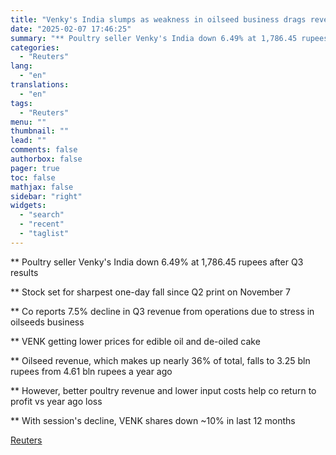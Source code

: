 ```yaml
---
title: "Venky's India slumps as weakness in oilseed business drags revenue"
date: "2025-02-07 17:46:25"
summary: "** Poultry seller Venky's India down 6.49% at 1,786.45 rupees after Q3 results** Stock set for sharpest one-day fall since Q2 print on November 7** Co reports 7.5% decline in Q3 revenue from operations due to stress in oilseeds business** VENK getting lower prices for edible oil and de-oiled cake**..."
categories:
  - "Reuters"
lang:
  - "en"
translations:
  - "en"
tags:
  - "Reuters"
menu: ""
thumbnail: ""
lead: ""
comments: false
authorbox: false
pager: true
toc: false
mathjax: false
sidebar: "right"
widgets:
  - "search"
  - "recent"
  - "taglist"
---
```


\*\* Poultry seller Venky's India down 6.49% at 1,786.45 rupees after Q3 results

\*\* Stock set for sharpest one-day fall since Q2 print on November 7

\*\* Co reports 7.5% decline in Q3 revenue from operations due to stress in oilseeds business

\*\* VENK getting lower prices for edible oil and de-oiled cake

\*\* Oilseed revenue, which makes up nearly 36% of total, falls to 3.25 bln rupees from 4.61 bln rupees a year ago

\*\* However, better poultry revenue and lower input costs help co return to profit vs year ago loss

\*\* With session's decline, VENK shares down ~10% in last 12 months

[Reuters](https://www.tradingview.com/news/reuters.com,2025:newsml_L4N3OY0UF:0-venky-s-india-slumps-as-weakness-in-oilseed-business-drags-revenue/)
